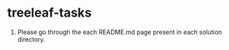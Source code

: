 # treeleaf-tasks

1. Please go through the each README.md page present in each solution directory.

